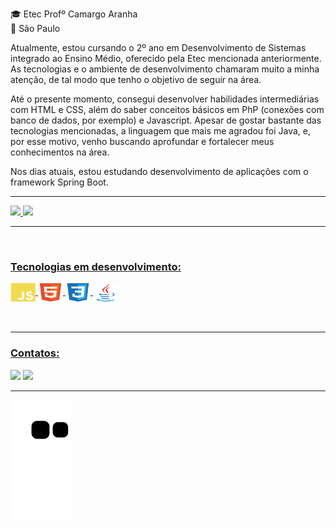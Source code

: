 
🎓 Etec Profº Camargo Aranha <br>
🏴󠁢󠁲󠁳󠁰󠁿 São Paulo

Atualmente, estou cursando o 2º ano em Desenvolvimento de Sistemas integrado ao Ensino Médio, oferecido pela Etec mencionada anteriormente. As tecnologias e o ambiente de desenvolvimento chamaram muito a minha atenção, de tal modo que tenho o objetivo de seguir na área. 

Até o presente momento, consegui desenvolver habilidades intermediárias com HTML e CSS, além do saber conceitos básicos em PhP (conexões com banco de dados, por exemplo) e Javascript. Apesar de gostar bastante das tecnologias mencionadas, a linguagem que mais me agradou foi Java, e, por esse motivo, venho buscando aprofundar e fortalecer meus conhecimentos na área. 

Nos dias atuais, estou estudando desenvolvimento de aplicações com o framework Spring Boot.

<hr>

<div>
  <a href="https://github.com/Luccasbg">
  <img height="180em" src="https://github-readme-stats.vercel.app/api?username=Luccasbg&show_icons=true&theme=dark&include_all_commits=true&count_private=true"/>
  <img height="180em" src="https://github-readme-stats.vercel.app/api/top-langs/?username=Luccasbg&layout=compact&langs_count=7&theme=dark"/>
</div>

<hr>
  
<div style="display: inline_block"><br>
  <h3>Tecnologias em desenvolvimento:</h3>

  <img align="center" alt="Luccas-Js" height="30" width="40" src="https://raw.githubusercontent.com/devicons/devicon/master/icons/javascript/javascript-plain.svg">
  <img align="center" alt="Luccas-HTML" height="30" width="40" src="https://raw.githubusercontent.com/devicons/devicon/master/icons/html5/html5-original.svg">
  <img align="center" alt="Luccas-CSS" height="30" width="40" src="https://raw.githubusercontent.com/devicons/devicon/master/icons/css3/css3-original.svg">
  <img align="center" alt="Luccas-Java" height="30" width="40" src="https://github.com/devicons/devicon/blob/master/icons/java/java-original.svg">
</div>
  <br><br>
<hr>
  
<div> 
  
  <h3>Contatos:</h3>
  
  <a href = "mailto:contato.luccasguimaraes@gmail.com" target="_blank"><img src="https://img.shields.io/badge/-Gmail-%23333?style=for-the-badge&logo=gmail&logoColor=white" target="_blank"></a>
  <a href="https://www.linkedin.com/in/luccasguimaraes/" target="_blank"><img src="https://img.shields.io/badge/-LinkedIn-%230077B5?style=for-the-badge&logo=linkedin&logoColor=white" target="_blank"></a> 
  
<hr>
 
  ![Snake animation](https://github.com/rafaballerini/rafaballerini/blob/output/github-contribution-grid-snake.svg)
 
</div>
